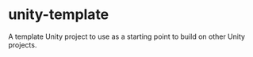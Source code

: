 # unity-template
A template Unity project to use as a starting point to build on other Unity projects.
